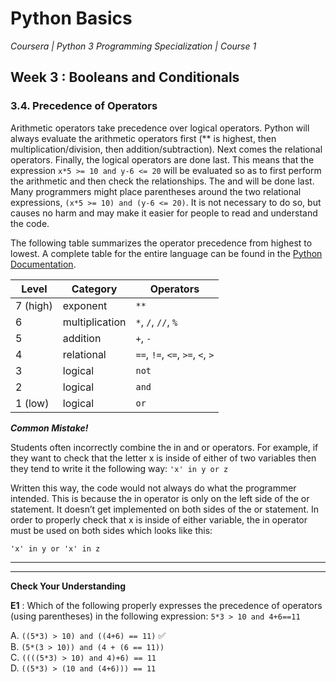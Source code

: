 # Python Basics
*Coursera | Python 3 Programming Specialization | Course 1*

## Week 3 : Booleans and Conditionals
### 3.4. Precedence of Operators

Arithmetic operators take precedence over logical operators. Python will always evaluate the arithmetic operators first (** is highest, then multiplication/division, then addition/subtraction). Next comes the relational operators. Finally, the logical operators are done last. This means that the expression `x*5 >= 10 and y-6 <= 20` will be evaluated so as to first perform the arithmetic and then check the relationships. The and will be done last. Many programmers might place parentheses around the two relational expressions, `(x*5 >= 10) and (y-6 <= 20)`. It is not necessary to do so, but causes no harm and may make it easier for people to read and understand the code.

The following table summarizes the operator precedence from highest to lowest. A complete table for the entire language can be found in the [Python Documentation](http://docs.python.org/py3k/reference/expressions.html#expression-lists).

| Level | Category | Operators |
|--|--|--|
| 7 (high) | exponent | `**` |
| 6 | multiplication | `*`, `/`, `//`, `%` |
| 5 | addition | `+`, `-` |
| 4 | relational | `==`, `!=`, `<=`, `>=`, `<`, `>` |
| 3 | logical | `not` |
| 2 | logical | `and` |
| 1 (low) | logical | `or` |


***Common Mistake!***

Students often incorrectly combine the in and or operators. For example, if they want to check that the letter x is inside of either of two variables then they tend to write it the following way: `'x' in y or z`

Written this way, the code would not always do what the programmer intended. This is because the in operator is only on the left side of the or statement. It doesn’t get implemented on both sides of the or statement. In order to properly check that x is inside of either variable, the in operator must be used on both sides which looks like this:

`'x' in y or 'x' in z`


----
----

**Check Your Understanding**

**E1** : Which of the following properly expresses the precedence of operators (using parentheses) in the following expression: `5*3 > 10 and 4+6==11`

A. `((5*3) > 10) and ((4+6) == 11)` ✅ <br>
B. `(5*(3 > 10)) and (4 + (6 == 11))` <br>
C. `((((5*3) > 10) and 4)+6) == 11` <br>
D. `((5*3) > (10 and (4+6))) == 11` <br>
